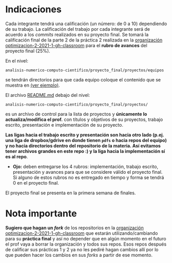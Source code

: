 # Indicaciones

Cada integrante tendrá una calificación (un número: de 0 a 10) dependiendo de su trabajo. La calificación del trabajo por cada integrante será de acuerdo a los *commits* realizados en su proyecto final. Se tomará la calificación final de la parte 2 de la práctica 2 realizada en la [organización optimizacion-2-2021-1-gh-classroom](https://github.com/optimizacion-2-2021-1-gh-classroom) para el **rubro de avances** del proyecto final (25%).

En el nivel:  

`analisis-numerico-computo-cientifico/proyecto_final/proyectos/equipos`

se tendrán directorios para que cada equipo coloque el contenido que se muestra en [(ver ejemplo)](../proyectos/equipos/equipo_ejemplo).


El archivo [README.md](../proyectos) debajo del nivel:

`analisis-numerico-computo-cientifico/proyecto_final/proyectos/` 

es un archivo de control para la lista de proyectos y **únicamente lo actualiza/modifica el prof.** con títulos y objetivos de su proyectos, trabajo escrito, presentación e implementación de su proyecto.

**Las ligas hacia el trabajo escrito y presentación son hacia otro lado (p.ej. una liga de dropbox/gdrive en donde tienen `pdfs` o hacia repos del equipo) y no hacia directorios dentro del repositorio de la materia. Así evitamos tener archivos grandes en este repo :) y la liga hacia la implementación sí es al repo**.

* **Ojo:** deben entregarse los 4 rubros: implementación, trabajo escrito, presentación y avances para que se considere válido el proyecto final. Si alguno de estos rubros no es entregado en tiempo y forma se tendrá 0 en el proyecto final.


El proyecto final se presenta en la primera semana de finales.


# Nota importante

**Sugiero que hagan un *fork*** de los repositorios en la [organización optimizacion-2-2021-1-gh-classroom](https://github.com/optimizacion-2-2021-1-gh-classroom) que estarán utilizando/cambiando para su **práctica final** y así no depender que en algún momento en el futuro el prof vaya a borrar la organización y todos sus repos. Esos repos después de calificar sus prácticas 1 y 2 ya no les pediré hagan cambios allí por lo que pueden hacer los cambios en sus *forks* a partir de ese momento.








